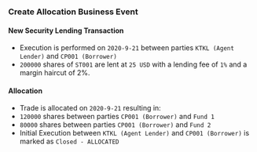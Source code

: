### Create Allocation Business Event

#### New Security Lending Transaction
- Execution is performed on `2020-9-21` between parties `KTKL (Agent Lender)` and `CP001 (Borrower)`
- `200000` shares of `ST001` are lent at `25 USD` with a lending fee of `1%` and a margin haircut of 2%.

#### Allocation
- Trade is allocated on `2020-9-21` resulting in:
- `120000` shares between parties `CP001 (Borrower)` and `Fund 1`
- `80000` shares between parties `CP001 (Borrower)` and `Fund 2`
- Initial Execution between `KTKL (Agent Lender)` and `CP001 (Borrower)` is marked as `Closed - ALLOCATED`
